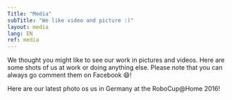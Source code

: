 ```yaml
---
Title: "Media"
subTitle: "We like video and picture :)"
layout: media
lang: EN
ref: media
---
```


We thought you might like to see our work in pictures and videos. Here are some shots of us at work or doing anything else. Please note that you can always go comment them on Facebook :smile:!

Here are our latest photo os us in Germany at the RoboCup@Home 2016!
